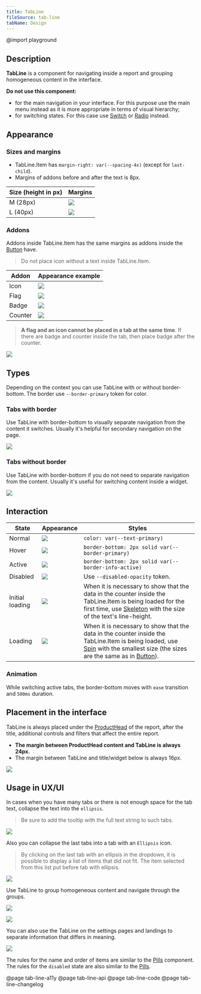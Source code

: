 ```yaml
---
title: TabLine
fileSource: tab-line
tabName: Design
---
```


@import playground

## Description

**TabLine** is a component for navigating inside a report and grouping homogeneous content in the interface.

**Do not use this component:**

- for the main navigation in your interface. For this purpose use the main menu instead as it is more appropriate in terms of visual hierarchy;
- for switching states. For this case use [Switch](/components/switch/) or [Radio](/components/radio/) instead.

## Appearance

### Sizes and margins

- TabLine.Item has `margin-right: var(--spacing-4x)` (except for `last-child`).
- Margins of addons before and after the text is 8px.

| Size (height in px) | Margins               |
| ------------------- | --------------------- |
| M (28px)            | ![](static/tab-m.png) |
| L (40px)            | ![](static/tab-l.png) |

### Addons

Addons inside TabLine.Item has the same margins as addons inside the [Button](/components/button/) have.

> Do not place icon without a text inside TabLine.Item.

| Addon   | Appearance example      |
| ------- | ----------------------- |
| Icon    | ![](static/icon.png)    |
| Flag    | ![](static/flag.png)    |
| Badge   | ![](static/badge.png)   |
| Counter | ![](static/counter.png) |

> **A flag and an icon cannot be placed in a tab at the same time**. If there are badge and counter inside the tab, then place badge after the counter.

![](static/monster.png)

## Types

Depending on the context you can use TabLine with or without border-bottom. The border use `--border-primary` token for color.

### Tabs with border

Use TabLine with border-bottom to visually separate navigation from the content it switches. Usually it's helpful for secondary navigation on the page.

![](static/tab-with-border.png)

### Tabs without border

Use TabLine with border-bottom if you do not need to separate navigation from the content. Usually it's useful for switching content inside a widget.

![](static/tab-without-border.png)

## Interaction

| State           | Appearance                      | Styles                                                                                                                                                                                                               |
| --------------- | ------------------------------- | -------------------------------------------------------------------------------------------------------------------------------------------------------------------------------------------------------------------- |
| Normal          | ![](static/normal-active.png)   | `color: var(--text-primary)`                                                                                                                                                                                         |
| Hover           | ![](static/hover.png)           | `border-bottom: 2px solid var(--border-primary)`                                                                                                                                                                     |
| Active          | ![](static/normal-active.png)   | `border-bottom: 2px solid var(--border-info-active)`                                                                                                                                                                 |
| Disabled        | ![](static/disabled.png)        | Use `--disabled-opacity` token.                                                                                                                                                                                      |
| Initial loading | ![](static/initial-loading.png) | When it is necessary to show that the data in the counter inside the TabLine.Item is being loaded for the first time, use [Skeleton](/components/skeleton/) with the size of the text's line-height.                 |
| Loading         | ![](static/loading.png)         | When it is necessary to show that the data in the counter inside the TabLine.Item is being loaded, use [Spin](/components/spin/) with the smallest size (the sizes are the same as in [Button](/components/button)). |

### Animation

While switching active tabs, the border-bottom moves with `ease` transition and `500ms` duration.

## Placement in the interface

TabLine is always placed under the [ProductHead](/components/product-head/) of the report, after the title, additional controls and filters that affect the entire report.

- **The margin between ProductHead content and TabLine is always 24px.**
- The margin between TabLine and title/widget below is always 16px.

![](static/tabs-margins.png)

## Usage in UX/UI

In cases when you have many tabs or there is not enough space for the tab text, collapse the text into the `ellipsis`.

> Be sure to add the tooltip with the full text string to such tabs.

![](static/ellipsis.png)

Also you can collapse the last tabs into a tab with an `Ellipsis` icon.

> By clicking on the last tab with an ellipsis in the dropdown, it is possible to display a list of items that did not fit. The item selected from this list put before tab with ellipsis.

![](static/tabline-collapse.png)

Use TabLine to group homogeneous content and navigate through the groups.

![](static/tab-without-border.png)

![](static/tabs-example.png)

You can also use the TabLine on the settings pages and landings to separate information that differs in meaning.

![](static/tabs-example-2.png)

The rules for the name and order of items are similar to the [Pills](/components/pills/) component. The rules for the `disabled` state are also similar to the [Pills](/components/pills/).

@page tab-line-a11y
@page tab-line-api
@page tab-line-code
@page tab-line-changelog
